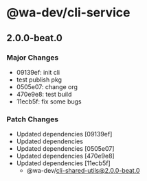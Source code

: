 # @wa-dev/cli-service

## 2.0.0-beat.0

### Major Changes

- 09139ef: init cli
- test publish pkg
- 0505e07: change org
- 470e9e8: test build
- 11ecb5f: fix some bugs

### Patch Changes

- Updated dependencies [09139ef]
- Updated dependencies
- Updated dependencies [0505e07]
- Updated dependencies [470e9e8]
- Updated dependencies [11ecb5f]
  - @wa-dev/cli-shared-utils@2.0.0-beat.0
